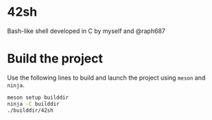 # 42sh
Bash-like shell developed in C by myself and @raph687

# Build the project
Use the following lines to build and launch the project using ```meson``` and ```ninja```.
```sh
meson setup builddir
ninja -C builddir
./builddir/42sh
```
